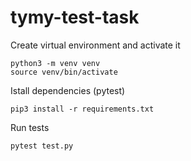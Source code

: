 # tymy-test-task

Create virtual environment and activate it
```shell
python3 -m venv venv
source venv/bin/activate
```

Istall dependencies (pytest)
```shell
pip3 install -r requirements.txt
```

Run tests
```shell
pytest test.py
```
